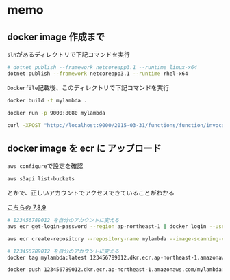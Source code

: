 # memo

## docker image 作成まで

`sln`があるディレクトリで下記コマンドを実行

```sh
# dotnet publish --framework netcoreapp3.1 --runtime linux-x64
dotnet publish --framework netcoreapp3.1 --runtime rhel-x64
```

`Dockerfile`記載後、このディレクトリで下記コマンドを実行

```sh
docker build -t mylambda .
```

```sh
docker run -p 9000:8080 mylambda
```

```sh
curl -XPOST "http://localhost:9000/2015-03-31/functions/function/invocations" -d '{"payload":"hello world!"}'
```

## docker image を ecr に アップロード

`aws configure`で設定を確認

```sh
aws s3api list-buckets
```

とかで、正しいアカウントでアクセスできていることがわかる

[こちらの 7,8,9](https://docs.aws.amazon.com/ja_jp/lambda/latest/dg/images-create.html#images-create-from-base)

```sh
# 123456789012 を自分のアカウントに変える
aws ecr get-login-password --region ap-northeast-1 | docker login --username AWS --password-stdin 123456789012.dkr.ecr.ap-northeast-1.amazonaws.com
```

```sh
aws ecr create-repository --repository-name mylambda --image-scanning-configuration scanOnPush=true --image-tag-mutability MUTABLE
```

```sh
# 123456789012 を自分のアカウントに変える
docker tag mylambda:latest 123456789012.dkr.ecr.ap-northeast-1.amazonaws.com/mylambda:latest

docker push 123456789012.dkr.ecr.ap-northeast-1.amazonaws.com/mylambda:latest
```
